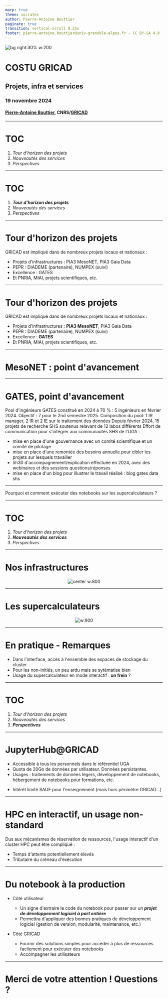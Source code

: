 ```yaml
---
marp: true
theme: socrates
author: Pierre-Antoine Bouttier
paginate: true
transition: vertical-scroll 0.25s
footer: pierre-antoine.bouttier@univ-grenoble-alpes.fr - CC BY-SA 4.0
---
```


<!-- _transition: cover 0.25s -->

<!-- _class: titlepage -->

![bg right:30% w:200](./fig/logo_GRICAD_quadri.png)

# COSTU GRICAD
## Projets, infra et services

### 19 novembre 2024
#### [Pierre-Antoine Bouttier](mailto:pierre-antoine.bouttier@univ-grenoble-alpes.fr), CNRS/[GRICAD](https://gricad.univ-grenoble-alpes.fr)

---

<!-- _transition: none -->

# TOC

<!-- _class: cool-list -->

1. *Tour d'horizon des projets*
2. *Nouveautés des services*
3. *Perspectives*

---
# TOC

<!-- _class: cool-list -->

1. ***Tour d'horizon des projets***
2. *Nouveautés des services*
3. *Perspectives*

---
# Tour d'horizon des projets

GRICAD est impliqué dans de nombreux projets locaux et nationaux :
* Projets d'infrastructures : PIA3 MesoNET, PIA3 Gaia Data
* PEPR : DIADEME (partenaire), NUMPEX (suivi)
* Excellence : GATES
* Et PNRIA, MIAI, projets scientifiques, etc.

---
# Tour d'horizon des projets

GRICAD est impliqué dans de nombreux projets locaux et nationaux :
- Projets d'infrastructures : **PIA3 MesoNET**, PIA3 Gaia Data
- PEPR : DIADEME (partenaire), NUMPEX (suivi)
- Excellence : **GATES**
- Et PNRIA, MIAI, projets scientifiques, etc.

---
# MesoNET : point d'avancement

---
# GATES, point d'avancement

Pool d'ingénieurs GATES constitué en 2024 à 70 % : 5 ingénieurs en février 2024. Objectif : 7 pour le 2nd semestre 2025.
Composition du pool: 1 IR manager, 2 IR et 2 IE sur le traitement des données
Depuis février 2024, 15 projets de recherche SHS soutenus relavant de 12 labos différents
Effort de communication pour s'intégrer aux communautés SHS de l'UGA :
- mise en place d'une gouvernance avec un comité scientifique et un comité de pilotage
- mise en place d'une remontée des besoins annuelle pour cibler les projets sur lesquels travailler
- 5h30 d'accompagnement/explication effectuée en 2024, avec des webinaires et des sessions questions/réponses
- mise en place d'un blog pour illustrer le travail réalisé : blog gates data shs

---
<!-- _class: transition -->

<!-- _transition: cover 0.25s -->

Pourquoi et comment exécuter des notebooks sur les supercalculateurs ?

---
# TOC

<!-- _class: cool-list -->

1. *Tour d'horizon des projets*
2. ***Nouveautés des services***
3. *Perspectives*

---
# Nos infrastructures

<div align="center">

![center w:800](./fig/offre_services.png)

</div>

---
# Les supercalculateurs

<div align="center">

![w:900](./fig/infras.png)

</div>

---
<!-- _transition: cover 0.25s -->

# En pratique - Remarques

* Dans l'interface, accès à l'ensemble des espaces de stockage du cluster
* Pour les non-initiés, un peu ardu mais se sytématise bien
* Usage du supercalculateur en mode interactif : **un frein** ?

---
# TOC

<!-- _class: cool-list -->

1. *Tour d'horizon des projets*
2. *Nouveautés des services*
3. ***Perspectives***

---
# JupyterHub@GRICAD

- Accessible à tous les personnels dans le référentiel UGA
- Quota de 20Go de données par utilisateur. Données persistantes.
- Usages : traitements de données légers, développement de notebooks, hébergement de notebooks pour formations, etc.
* Intérêt limité SAUF pour l'enseignement (mais hors périmètre GRICAD...)

---
# HPC en interactif, un usage non-standard

Dus aux mécanismes de réservation de ressources, l'usage interactif d'un cluster HPC peut être compliqué :
- Temps d'attente potentiellement élevés
- Tributaire du créneau d'exécution

---
# Du notebook à la production

<!-- _transition: cover 0.25s -->

* Côté utilisateur
    * Un signe d'extraire le code du notebook pour passer sur un ***projet de développement logiciel à part entière***
    * Permettra d'appliquer des bonnes pratiques de développement logiciel (gestion de version, modularité, maintenance, etc.)

* Côté GRICAD

    * Fournir des solutions simples pour accéder à plus de ressources facilement pour exécuter des notebooks
    * Accompagner les utilisateurs

---

<!-- _class: transition -->

# Merci de votre attention ! Questions ? 
